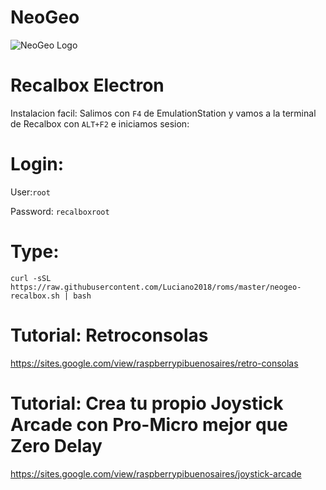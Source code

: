 # NeoGeo

![NeoGeo Logo](/neogeomvs.png)


# Recalbox Electron
Instalacion facil:
Salimos con `F4` de EmulationStation y vamos a la terminal de Recalbox con `ALT+F2` e iniciamos sesion:

# Login:
User:`root`

Password: `recalboxroot`

# Type:
```
curl -sSL https://raw.githubusercontent.com/Luciano2018/roms/master/neogeo-recalbox.sh | bash
```
# Tutorial: Retroconsolas
https://sites.google.com/view/raspberrypibuenosaires/retro-consolas

# Tutorial: Crea tu propio Joystick Arcade con Pro-Micro mejor que Zero Delay
https://sites.google.com/view/raspberrypibuenosaires/joystick-arcade
